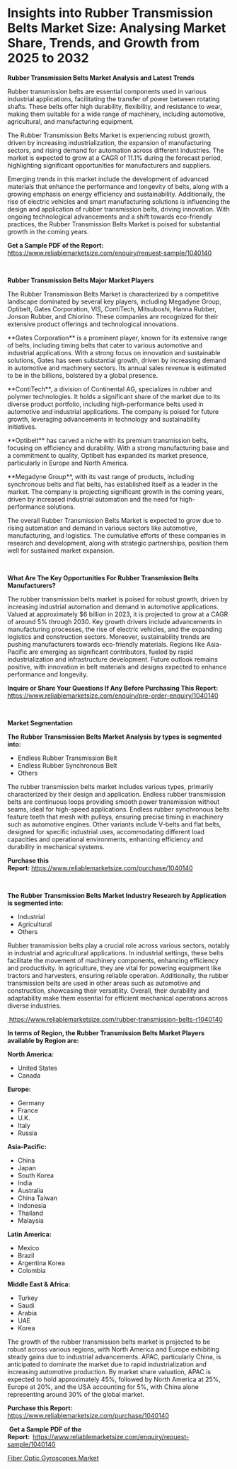 <p><h1>Insights into Rubber Transmission Belts Market Size: Analysing Market Share, Trends, and Growth from 2025 to 2032</h1></p><p><strong>Rubber Transmission Belts Market Analysis and Latest Trends</strong></p>
<p><p>Rubber transmission belts are essential components used in various industrial applications, facilitating the transfer of power between rotating shafts. These belts offer high durability, flexibility, and resistance to wear, making them suitable for a wide range of machinery, including automotive, agricultural, and manufacturing equipment.</p><p>The Rubber Transmission Belts Market is experiencing robust growth, driven by increasing industrialization, the expansion of manufacturing sectors, and rising demand for automation across different industries. The market is expected to grow at a CAGR of 11.1% during the forecast period, highlighting significant opportunities for manufacturers and suppliers.</p><p>Emerging trends in this market include the development of advanced materials that enhance the performance and longevity of belts, along with a growing emphasis on energy efficiency and sustainability. Additionally, the rise of electric vehicles and smart manufacturing solutions is influencing the design and application of rubber transmission belts, driving innovation. With ongoing technological advancements and a shift towards eco-friendly practices, the Rubber Transmission Belts Market is poised for substantial growth in the coming years.</p></p>
<p><strong>Get a Sample PDF of the Report:&nbsp;</strong> <a href="https://www.reliablemarketsize.com/enquiry/request-sample/1040140?utm_campaign=2952&utm_medium=2&utm_source=Github&utm_content=ia&utm_term=08042025&utm_id=rubber-transmission-belts">https://www.reliablemarketsize.com/enquiry/request-sample/1040140</a></p>
<p>&nbsp;</p>
<p><strong>Rubber Transmission Belts Major Market Players</strong></p>
<p><p>The Rubber Transmission Belts Market is characterized by a competitive landscape dominated by several key players, including Megadyne Group, Optibelt, Gates Corporation, VIS, ContiTech, Mitsuboshi, Hanna Rubber, Jonson Rubber, and Chiorino. These companies are recognized for their extensive product offerings and technological innovations.</p><p>**Gates Corporation** is a prominent player, known for its extensive range of belts, including timing belts that cater to various automotive and industrial applications. With a strong focus on innovation and sustainable solutions, Gates has seen substantial growth, driven by increasing demand in automotive and machinery sectors. Its annual sales revenue is estimated to be in the billions, bolstered by a global presence.</p><p>**ContiTech**, a division of Continental AG, specializes in rubber and polymer technologies. It holds a significant share of the market due to its diverse product portfolio, including high-performance belts used in automotive and industrial applications. The company is poised for future growth, leveraging advancements in technology and sustainability initiatives.</p><p>**Optibelt** has carved a niche with its premium transmission belts, focusing on efficiency and durability. With a strong manufacturing base and a commitment to quality, Optibelt has expanded its market presence, particularly in Europe and North America.</p><p>**Megadyne Group**, with its vast range of products, including synchronous belts and flat belts, has established itself as a leader in the market. The company is projecting significant growth in the coming years, driven by increased industrial automation and the need for high-performance solutions.</p><p>The overall Rubber Transmission Belts Market is expected to grow due to rising automation and demand in various sectors like automotive, manufacturing, and logistics. The cumulative efforts of these companies in research and development, along with strategic partnerships, position them well for sustained market expansion.</p></p>
<p>&nbsp;</p>
<p><strong>What Are The Key Opportunities For Rubber Transmission Belts Manufacturers?</strong></p>
<p><p>The rubber transmission belts market is poised for robust growth, driven by increasing industrial automation and demand in automotive applications. Valued at approximately $6 billion in 2023, it is projected to grow at a CAGR of around 5% through 2030. Key growth drivers include advancements in manufacturing processes, the rise of electric vehicles, and the expanding logistics and construction sectors. Moreover, sustainability trends are pushing manufacturers towards eco-friendly materials. Regions like Asia-Pacific are emerging as significant contributors, fueled by rapid industrialization and infrastructure development. Future outlook remains positive, with innovation in belt materials and designs expected to enhance performance and longevity.</p></p>
<p><strong>Inquire or Share Your Questions If Any Before Purchasing This Report:</strong> <a href="https://www.reliablemarketsize.com/enquiry/pre-order-enquiry/1040140?utm_campaign=2952&utm_medium=2&utm_source=Github&utm_content=ia&utm_term=08042025&utm_id=rubber-transmission-belts">https://www.reliablemarketsize.com/enquiry/pre-order-enquiry/1040140</a></p>
<p>&nbsp;</p>
<p><strong>Market Segmentation</strong></p>
<p><strong>The Rubber Transmission Belts Market Analysis by types is segmented into:</strong></p>
<p><ul><li>Endless Rubber Transmission Belt</li><li>Endless Rubber Synchronous Belt</li><li>Others</li></ul></p>
<p><p>The rubber transmission belts market includes various types, primarily characterized by their design and application. Endless rubber transmission belts are continuous loops providing smooth power transmission without seams, ideal for high-speed applications. Endless rubber synchronous belts feature teeth that mesh with pulleys, ensuring precise timing in machinery such as automotive engines. Other variants include V-belts and flat belts, designed for specific industrial uses, accommodating different load capacities and operational environments, enhancing efficiency and durability in mechanical systems.</p></p>
<p><strong>Purchase this Report:&nbsp;</strong><a href="https://www.reliablemarketsize.com/purchase/1040140?utm_campaign=2952&utm_medium=2&utm_source=Github&utm_content=ia&utm_term=08042025&utm_id=rubber-transmission-belts">https://www.reliablemarketsize.com/purchase/1040140</a></p>
<p>&nbsp;</p>
<p><strong>The Rubber Transmission Belts Market Industry Research by Application is segmented into:</strong></p>
<p><ul><li>Industrial</li><li>Agricultural</li><li>Others</li></ul></p>
<p><p>Rubber transmission belts play a crucial role across various sectors, notably in industrial and agricultural applications. In industrial settings, these belts facilitate the movement of machinery components, enhancing efficiency and productivity. In agriculture, they are vital for powering equipment like tractors and harvesters, ensuring reliable operation. Additionally, the rubber transmission belts are used in other areas such as automotive and construction, showcasing their versatility. Overall, their durability and adaptability make them essential for efficient mechanical operations across diverse industries.</p></p>
<p><a href="https://www.reliablemarketsize.com/rubber-transmission-belts-r1040140?utm_campaign=2952&utm_medium=2&utm_source=Github&utm_content=ia&utm_term=08042025&utm_id=rubber-transmission-belts">&nbsp;https://www.reliablemarketsize.com/rubber-transmission-belts-r1040140</a></p>
<p><strong>In terms of Region, the Rubber Transmission Belts Market Players available by Region are:</strong></p>
<p>
    <p> <strong> North America: </strong>
        <ul>
            <li>United States</li>
            <li>Canada</li>
        </ul>
        </p> 
    <p> <strong> Europe: </strong>
        <ul>
            <li>Germany</li>
            <li>France</li>
            <li>U.K.</li>
            <li>Italy</li>
            <li>Russia</li>
        </ul>
        </p> 
    <p> <strong> Asia-Pacific: </strong>
        <ul>
            <li>China</li>
            <li>Japan</li>
            <li>South Korea</li>
            <li>India</li>
            <li>Australia</li>
            <li>China Taiwan</li>
            <li>Indonesia</li>
            <li>Thailand</li>
            <li>Malaysia</li>
        </ul>
        </p> 
    <p> <strong> Latin America: </strong>
        <ul>
            <li>Mexico</li>
            <li>Brazil</li>
            <li>Argentina Korea</li>
            <li>Colombia</li>
        </ul>
        </p> 
    <p> <strong> Middle East & Africa: </strong>
        <ul>
            <li>Turkey</li>
            <li>Saudi</li>
            <li>Arabia</li>
            <li>UAE</li>
            <li>Korea</li>
        </ul>
    </p>
    </p>
<p><p>The growth of the rubber transmission belts market is projected to be robust across various regions, with North America and Europe exhibiting steady gains due to industrial advancements. APAC, particularly China, is anticipated to dominate the market due to rapid industrialization and increasing automotive production. By market share valuation, APAC is expected to hold approximately 45%, followed by North America at 25%, Europe at 20%, and the USA accounting for 5%, with China alone representing around 30% of the global market.</p></p>
<p><strong>Purchase this Report: </strong><a href="https://www.reliablemarketsize.com/purchase/1040140?utm_campaign=2952&utm_medium=2&utm_source=Github&utm_content=ia&utm_term=08042025&utm_id=rubber-transmission-belts">https://www.reliablemarketsize.com/purchase/1040140</a></p>
<p>&nbsp;<strong>Get a Sample PDF of the Report:&nbsp;&nbsp;</strong><a href="https://www.reliablemarketsize.com/enquiry/request-sample/1040140?utm_campaign=2952&utm_medium=2&utm_source=Github&utm_content=ia&utm_term=08042025&utm_id=rubber-transmission-belts">https://www.reliablemarketsize.com/enquiry/request-sample/1040140</a></p>
<p><strong></strong></p>
<p><p><a href="https://github.com/kaqiewan/Market-Research-Report-List-1/blob/main/fiber-optic-gyroscopes-market.md?utm_campaign=2952&utm_medium=2&utm_source=Github&utm_content=ia&utm_term=08042025&utm_id=rubber-transmission-belts">Fiber Optic Gyroscopes Market</a></p></p>
